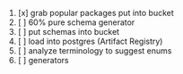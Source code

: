 1. [x] grab popular packages put into bucket
2. [ ] 60% pure schema generator
3. [ ] put schemas into bucket
3. [ ] load into postgres (Artifact Registry)
4. [ ] analyze terminology to suggest enums
5. [ ] generators
